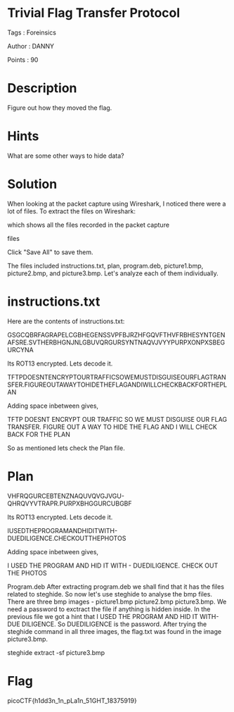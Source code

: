 # Trivial Flag Transfer Protocol

Tags : Foreinsics

Author : DANNY

Points : 90

# Description
Figure out how they moved the flag.

# Hints
What are some other ways to hide data?

# Solution
When looking at the packet capture using Wireshark, I noticed there were a lot of files.
To extract the files on Wireshark:

which shows all the files recorded in the packet capture

files

Click "Save All" to save them.

The files included instructions.txt, plan, program.deb, picture1.bmp, picture2.bmp, and picture3.bmp. Let's analyze each of them individually.

# instructions.txt
Here are the contents of instructions.txt:

GSGCQBRFAGRAPELCGBHEGENSSVPFBJRZHFGQVFTHVFRBHESYNTGENAFSRE.SVTHERBHGNJNLGBUVQRGURSYNTNAQVJVYYPURPXONPXSBEGURCYNA

Its ROT13 encrypted.
Lets decode it.


TFTPDOESNTENCRYPTOURTRAFFICSOWEMUSTDISGUISEOURFLAGTRANSFER.FIGUREOUTAWAYTOHIDETHEFLAGANDIWILLCHECKBACKFORTHEPLAN

Adding space inbetween gives,

TFTP DOESNT ENCRYPT OUR TRAFFIC SO WE MUST DISGUISE OUR FLAG TRANSFER. FIGURE OUT A WAY TO HIDE THE FLAG AND I WILL CHECK BACK FOR THE PLAN

So as mentioned lets check the Plan file.

# Plan

VHFRQGURCEBTENZNAQUVQVGJVGU-QHRQVYVTRAPR.PURPXBHGGURCUBGBF

Its ROT13 encrypted.
Lets decode it.

IUSEDTHEPROGRAMANDHIDITWITH-DUEDILIGENCE.CHECKOUTTHEPHOTOS

Adding space inbetween gives,

I USED THE PROGRAM AND HID IT WITH - DUEDILIGENCE. CHECK OUT THE PHOTOS

Program.deb
After extracting program.deb we shall find that it has the files related to steghide.
So now let's use steghide to analyse the bmp files.
There are three bmp images - picture1.bmp picture2.bmp picture3.bmp.
We need a password to exctract the file if anything is hidden inside.
In the previous file we got a hint that I USED THE PROGRAM AND HID IT WITH-DUE DILIGENCE.
So DUEDILIGENCE is the password.
After trying the steghide command in all three images, the flag.txt was found in the image picture3.bmp.

steghide extract -sf picture3.bmp

# Flag
picoCTF{h1dd3n_1n_pLa1n_51GHT_18375919}
